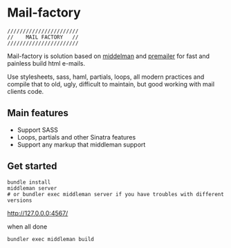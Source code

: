 Mail-factory
============

```
///////////////////////
//    MAIL FACTORY   //
///////////////////////
```

Mail-factory is solution based on [middelman](http://middlemanapp.com/ "middlemanapp.com") and [premailer](http://premailer.dialect.ca/ "premailer.dialect.ca") for fast and painless build html e-mails.

Use stylesheets, sass, haml, partials, loops, all modern practices and compile that to old, ugly, difficult to maintain, but good working with mail clients code.

## Main features

* Support SASS
* Loops, partials and other Sinatra features
* Support any markup that middleman support

## Get started

```
bundle install
middleman server
# or bundler exec middleman server if you have troubles with different versions
```
http://127.0.0.0:4567/

when all done

```
bundler exec middleman build
```
